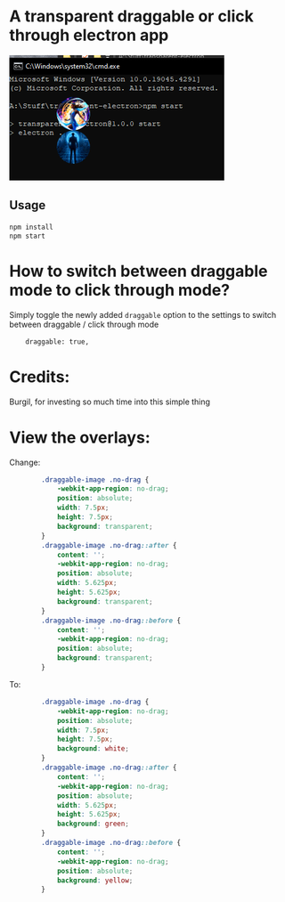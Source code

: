 # A transparent draggable or click through electron app

![Example](image.png)

## Usage

```
npm install
npm start
```

# How to switch between draggable mode to click through mode?

Simply toggle the newly added `draggable` option to the settings to switch between draggable / click through mode

```
    draggable: true,
```

# Credits:

Burgil, for investing so much time into this simple thing

# View the overlays:

Change:

```css
        .draggable-image .no-drag {
            -webkit-app-region: no-drag;
            position: absolute;
            width: 7.5px;
            height: 7.5px;
            background: transparent;
        }
        .draggable-image .no-drag::after {
            content: '';
            -webkit-app-region: no-drag;
            position: absolute;
            width: 5.625px;
            height: 5.625px;
            background: transparent;
        }
        .draggable-image .no-drag::before {
            content: '';
            -webkit-app-region: no-drag;
            position: absolute;
            background: transparent;
        }
```

To:

```css
        .draggable-image .no-drag {
            -webkit-app-region: no-drag;
            position: absolute;
            width: 7.5px;
            height: 7.5px;
            background: white;
        }
        .draggable-image .no-drag::after {
            content: '';
            -webkit-app-region: no-drag;
            position: absolute;
            width: 5.625px;
            height: 5.625px;
            background: green;
        }
        .draggable-image .no-drag::before {
            content: '';
            -webkit-app-region: no-drag;
            position: absolute;
            background: yellow;
        }
```